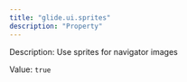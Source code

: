 ```yaml
---
title: "glide.ui.sprites"
description: "Property"
---
```


Description: Use sprites for navigator images

Value: `true`